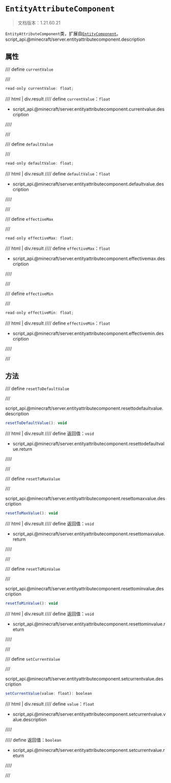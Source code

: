 # `EntityAttributeComponent`

> 文档版本：1.21.60.21

`EntityAttributeComponent`类，扩展自[`EntityComponent`](./entitycomponent.md)。script_api.@minecraft/server.entityattributecomponent.description

## 属性

/// define
`currentValue`


///

```js
read-only currentValue: float;
```

/// html | div.result
//// define
`currentValue`：`float`

- script_api.@minecraft/server.entityattributecomponent.currentvalue.description


////

///


/// define
`defaultValue`


///

```js
read-only defaultValue: float;
```

/// html | div.result
//// define
`defaultValue`：`float`

- script_api.@minecraft/server.entityattributecomponent.defaultvalue.description


////

///


/// define
`effectiveMax`


///

```js
read-only effectiveMax: float;
```

/// html | div.result
//// define
`effectiveMax`：`float`

- script_api.@minecraft/server.entityattributecomponent.effectivemax.description


////

///


/// define
`effectiveMin`


///

```js
read-only effectiveMin: float;
```

/// html | div.result
//// define
`effectiveMin`：`float`

- script_api.@minecraft/server.entityattributecomponent.effectivemin.description


////

///


## 方法

/// define
`resetToDefaultValue`


///

script_api.@minecraft/server.entityattributecomponent.resettodefaultvalue.description

```js
resetToDefaultValue(): void
```

/// html | div.result
//// define
返回值：`void`

- script_api.@minecraft/server.entityattributecomponent.resettodefaultvalue.return


////

///


/// define
`resetToMaxValue`


///

script_api.@minecraft/server.entityattributecomponent.resettomaxvalue.description

```js
resetToMaxValue(): void
```

/// html | div.result
//// define
返回值：`void`

- script_api.@minecraft/server.entityattributecomponent.resettomaxvalue.return


////

///


/// define
`resetToMinValue`


///

script_api.@minecraft/server.entityattributecomponent.resettominvalue.description

```js
resetToMinValue(): void
```

/// html | div.result
//// define
返回值：`void`

- script_api.@minecraft/server.entityattributecomponent.resettominvalue.return


////

///


/// define
`setCurrentValue`


///

script_api.@minecraft/server.entityattributecomponent.setcurrentvalue.description

```js
setCurrentValue(value: float): boolean
```

/// html | div.result
//// define
`value`：`float`

- script_api.@minecraft/server.entityattributecomponent.setcurrentvalue.value.description


////

//// define
返回值：`boolean`

- script_api.@minecraft/server.entityattributecomponent.setcurrentvalue.return


////

///

